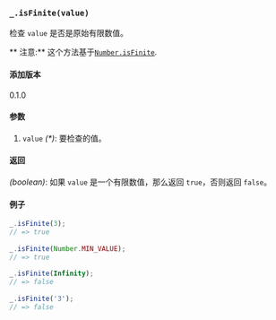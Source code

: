 ### `_.isFinite(value)`[​](#_isfinitevalue "_isfinitevalue的直接链接")

检查 `value` 是否是原始有限数值。  
  
\*\* 注意:\*\* 这个方法基于[`Number.isFinite`](https://mdn.io/Number/isFinite).

#### 添加版本

0.1.0

#### 参数

1.  `value` _(\*)_: 要检查的值。

#### 返回

_(boolean)_: 如果 `value` 是一个有限数值，那么返回 `true`，否则返回 `false`。

#### 例子


```js
_.isFinite(3);
// => true
 
_.isFinite(Number.MIN_VALUE);
// => true
 
_.isFinite(Infinity);
// => false
 
_.isFinite('3');
// => false

```